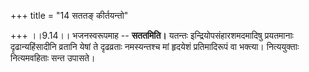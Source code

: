 +++
title = "14 सततङ् कीर्तयन्तो"

+++
।।9.14।। भजनस्वरूपमाह -- **सततमिति।** यतन्तः इन्द्रियोपसंहारशमदमादिषु
प्रयतमानाः दृढान्यहिंसादीनि व्रतानि येषां ते दृढव्रताः नमस्यन्तश्च मां
हृदयेशं प्रतिमादिरूपं वा भक्त्या। नित्ययुक्ताः नित्यमवहिताः सन्त उपासते।
